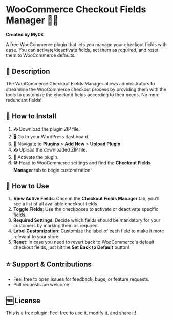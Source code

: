 # WooCommerce Checkout Fields Manager 🛒✨

**Created by My0k**

A free WooCommerce plugin that lets you manage your checkout fields with ease. You can activate/deactivate fields, set them as required, and reset them to WooCommerce defaults.

## 📖 Description

The WooCommerce Checkout Fields Manager allows administrators to streamline the WooCommerce checkout process by providing them with the tools to customize the checkout fields according to their needs. No more redundant fields!

## 🚀 How to Install

1. 📥 Download the plugin ZIP file.
2. 🖥️ Go to your WordPress dashboard.
3. 🔌 Navigate to **Plugins** > **Add New** > **Upload Plugin**.
4. 📤 Upload the downloaded ZIP file.
5. 🚀 Activate the plugin.
6. 🛠️ Head to WooCommerce settings and find the **Checkout Fields Manager** tab to begin customization!

## 🔧 How to Use

1. **View Active Fields**: Once in the **Checkout Fields Manager** tab, you'll see a list of all available checkout fields.
2. **Toggle Fields**: Use the checkboxes to activate or deactivate specific fields.
3. **Required Settings**: Decide which fields should be mandatory for your customers by marking them as required.
4. **Label Customization**: Customize the label of each field to make it more relevant to your store.
5. **Reset**: In case you need to revert back to WooCommerce's default checkout fields, just hit the **Set Back to Default** button!

## ⭐ Support & Contributions

- Feel free to open issues for feedback, bugs, or feature requests.
- Pull requests are welcome!

## 🆓 License

This is a free plugin. Feel free to use it, modify it, and share it!

